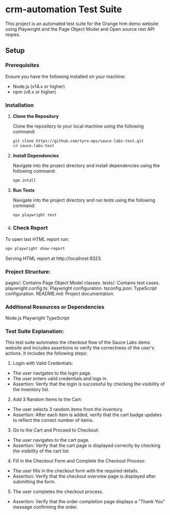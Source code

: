 # crm-automation Test Suite


This project is an automated test suite for the Orange hrm demo website using Playwright and the Page Object Model and Open source rest API reqres.

## Setup

### Prerequisites

Ensure you have the following installed on your machine:

- Node.js (v14.x or higher)
- npm (v6.x or higher)

### Installation

1. **Clone the Repository**

   Clone the repository to your local machine using the following command:

   ```bash
   git clone https://github.com/tyro-ops/sauce-labs-test.git
   cd sauce-labs-test

2. **Install Dependencies**

   Navigate into the project directory and install dependencies using the following command:

   ```bash
   npm intall
   ```
3. **Run Tests**

   Navigate into the project directory and run tests using the following command:

   ```bash
   npx playwright test
   ```
4. ### Check Report

  To open last HTML report run:

   ```bash
   npx playwright show-report
   ```
 Serving HTML report at http://localhost:9323.
   

### Project Structure:

pages/: Contains Page Object Model classes.
tests/: Contains test cases.
playwright.config.ts: Playwright configuration.
tsconfig.json: TypeScript configuration.
README.md: Project documentation.


### Additional Resources or Dependencies
Node.js
Playwright
TypeScript


### Test Suite Explanation: 

This test suite automates the checkout flow of the Sauce Labs demo website and includes assertions to verify the correctness of the user's actions. It includes the following steps:

1. Login with Valid Credentials:

* The user navigates to the login page.
* The user enters valid credentials and logs in.
* Assertion: Verify that the login is successful by checking the visibility of the inventory list.

2. Add 3 Random Items to the Cart:

* The user selects 3 random items from the inventory.
* Assertion: After each item is added, verify that the cart badge updates to reflect the correct number of items.

3. Go to the Cart and Proceed to Checkout:

* The user navigates to the cart page.
* Assertion: Verify that the cart page is displayed correctly by checking the visibility of the cart list.

4. Fill in the Checkout Form and Complete the Checkout Process:

* The user fills in the checkout form with the required details.
* Assertion: Verify that the checkout overview page is displayed after submitting the form.

5. The user completes the checkout process.

* Assertion: Verify that the order completion page displays a "Thank You" message confirming the order.
